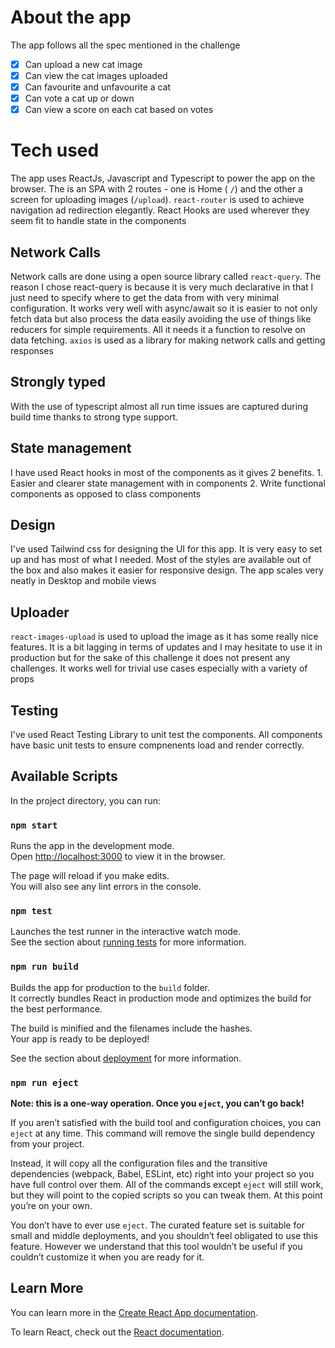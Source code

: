 # About the app

The app follows all the spec mentioned in the challenge
- [x] Can upload a new cat image
- [x] Can view the cat images uploaded
- [x] Can favourite and unfavourite a cat
- [x] Can vote a cat up or down 
- [x] Can view a score on each cat based on votes

# Tech used

The app uses ReactJs, Javascript and Typescript to power the app on the browser. The is an SPA with 2 routes - one is Home ( `/`) and the other a screen for uploading images (`/upload`).
`react-router` is used to achieve navigation ad redirection elegantly. React Hooks are used wherever they seem fit to handle state in the components

  ## Network Calls
  Network calls are done using a open source library called `react-query`. The reason I chose react-query is because it is very much declarative in that I just need    to specify where to get the data from with very minimal configuration. It works very well with async/await so it is easier to not only fetch data but also          process the data easily avoiding the use of things like reducers for simple requirements. All it needs it a function to resolve on data fetching.
  `axios` is used as a library for making network calls and getting responses
  
  ## Strongly typed 
  With the use of typescript almost all run time issues are captured during build time thanks to strong type support. 
  
  ## State management
  I have used React hooks in most of the components as it gives 2 benefits. 1. Easier and clearer state management with in components 2. Write functional components as opposed to class components
  
  ## Design
  I've used Tailwind css for designing the UI for this app. It is very easy to set up and has most of what I needed. Most of the styles are available out of the box
  and also makes it easier for responsive design. The app scales very neatly in Desktop and mobile views
  
  ## Uploader
  `react-images-upload` is used to upload the image as it has some really nice features. It is a bit lagging in terms of updates and I may hesitate to use it in production but for the sake of this challenge it does not present any challenges. It works well for trivial use cases especially with a variety of props
  
  ## Testing
  I've used React Testing Library to unit test the components. All components have basic unit tests to ensure compnenents load and render correctly. 



## Available Scripts

In the project directory, you can run:

### `npm start`

Runs the app in the development mode.\
Open [http://localhost:3000](http://localhost:3000) to view it in the browser.

The page will reload if you make edits.\
You will also see any lint errors in the console.

### `npm test`

Launches the test runner in the interactive watch mode.\
See the section about [running tests](https://facebook.github.io/create-react-app/docs/running-tests) for more information.

### `npm run build`

Builds the app for production to the `build` folder.\
It correctly bundles React in production mode and optimizes the build for the best performance.

The build is minified and the filenames include the hashes.\
Your app is ready to be deployed!

See the section about [deployment](https://facebook.github.io/create-react-app/docs/deployment) for more information.

### `npm run eject`

**Note: this is a one-way operation. Once you `eject`, you can’t go back!**

If you aren’t satisfied with the build tool and configuration choices, you can `eject` at any time. This command will remove the single build dependency from your project.

Instead, it will copy all the configuration files and the transitive dependencies (webpack, Babel, ESLint, etc) right into your project so you have full control over them. All of the commands except `eject` will still work, but they will point to the copied scripts so you can tweak them. At this point you’re on your own.

You don’t have to ever use `eject`. The curated feature set is suitable for small and middle deployments, and you shouldn’t feel obligated to use this feature. However we understand that this tool wouldn’t be useful if you couldn’t customize it when you are ready for it.

## Learn More

You can learn more in the [Create React App documentation](https://facebook.github.io/create-react-app/docs/getting-started).

To learn React, check out the [React documentation](https://reactjs.org/).
